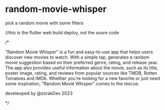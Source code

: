# random-movie-whisper
pick a random movie with some filters

//this is the flutter web build deploy, not the soure code

/*

"Random Movie Whisper" 
 is a fun and easy-to-use app that helps
 users discover new movies to watch. With a simple tap, 
 generates a random movie suggestion based on 
 their preferred genre, rating, and release year. 
 The app also provides useful information about the movie, 
 such as its title, poster image, rating, and reviews from 
 popular sources like TMDB, Rotten Tomatoes and IMDb. 
 Whether you're looking for a new favorite or just need some 
 inspiration, "Random Movie Whisper" comes to the rescue.

 develeoped by @zorakDev 
 2023
 
*/
